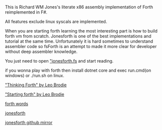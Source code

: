 This is Richard WM Jones's literate x86 assembly implementation of Forth reimplemented in F#.

All features exclude linux syscals are implemented. 

When you are starting forth learning the most interesting part is how to build forth vm from scratch.
Jonesforth is one of the best implementations and tutorial at the same time.
Unfortunately it is hard sometimes to understand assembler code so fsForth is an attempt to made it more clear for developer without deep assembler knowledge.

You just need to open ["jonesforth.fs](https://github.com/hodzanassredin/FsForth/blob/master/FsForth/jonesforth.fs) and start reading.

if you wonna play with forth then install dotnet core and exec run.cmd(on windows) or ./run.sh on linux.

["Thinking Forth" by Leo Brodie](http://thinking-forth.sourceforge.net/)

["Starting forth" by Leo Brodie](https://www.forth.com/starting-forth/0-starting-forth/)

[forth words](https://github.com/jdavidberger/pijFORTHos/blob/master/doc/forth.md)

[jonesforth](http://rwmj.wordpress.com/2010/08/07/jonesforth-git-repository/)

[jonesforth github mirror](https://github.com/nornagon/jonesforth)
